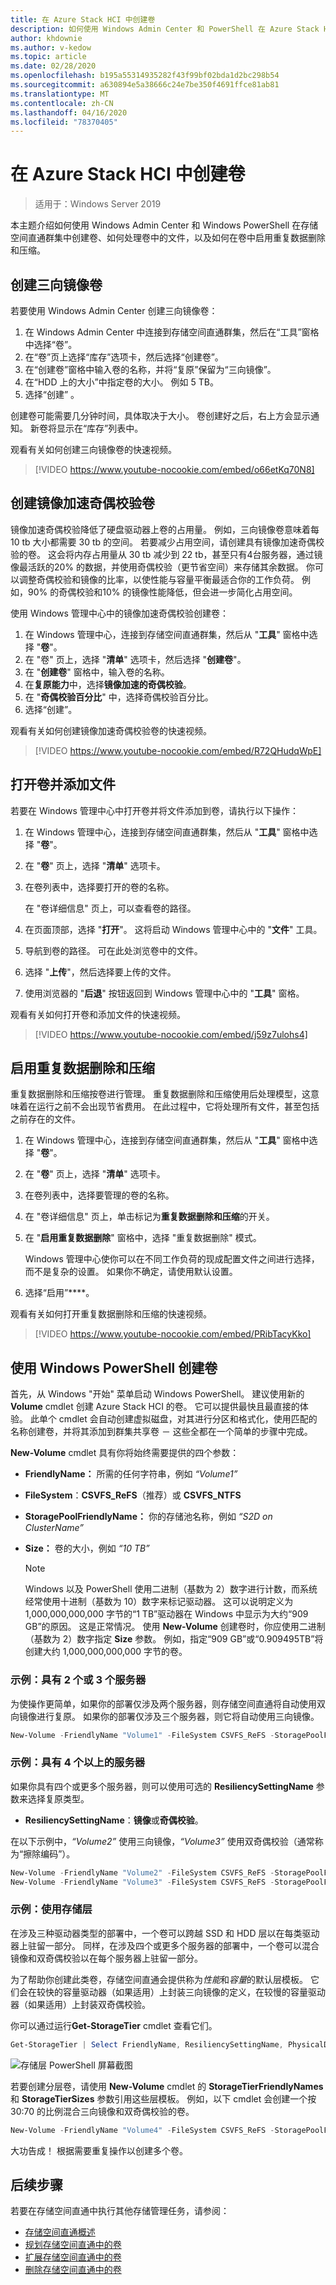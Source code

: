```yaml
---
title: 在 Azure Stack HCI 中创建卷
description: 如何使用 Windows Admin Center 和 PowerShell 在 Azure Stack HCI 中创建卷。
author: khdownie
ms.author: v-kedow
ms.topic: article
ms.date: 02/28/2020
ms.openlocfilehash: b195a55314935282f43f99bf02bda1d2bc298b54
ms.sourcegitcommit: a630894e5a38666c24e7be350f4691ffce81ab81
ms.translationtype: MT
ms.contentlocale: zh-CN
ms.lasthandoff: 04/16/2020
ms.locfileid: "78370405"
---
```

# <a name="creating-volumes-in-azure-stack-hci"></a>在 Azure Stack HCI 中创建卷

> 适用于：Windows Server 2019

本主题介绍如何使用 Windows Admin Center 和 Windows PowerShell 在存储空间直通群集中创建卷、如何处理卷中的文件，以及如何在卷中启用重复数据删除和压缩。

## <a name="create-a-three-way-mirror-volume"></a>创建三向镜像卷

若要使用 Windows Admin Center 创建三向镜像卷：

1. 在 Windows Admin Center 中连接到存储空间直通群集，然后在“工具”窗格中选择“卷”。  
2. 在“卷”页上选择“库存”选项卡，然后选择“创建卷”。   
3. 在“创建卷”窗格中输入卷的名称，并将“复原”保留为“三向镜像”。   
4. 在“HDD 上的大小”中指定卷的大小。  例如 5 TB。
5. 选择“创建”  。

创建卷可能需要几分钟时间，具体取决于大小。 卷创建好之后，右上方会显示通知。 新卷将显示在“库存”列表中。

观看有关如何创建三向镜像卷的快速视频。

> [!VIDEO https://www.youtube-nocookie.com/embed/o66etKq70N8]

## <a name="create-a-mirror-accelerated-parity-volume"></a>创建镜像加速奇偶校验卷

镜像加速奇偶校验降低了硬盘驱动器上卷的占用量。 例如，三向镜像卷意味着每 10 tb 大小都需要 30 tb 的空间。 若要减少占用空间，请创建具有镜像加速奇偶校验的卷。 这会将内存占用量从 30 tb 减少到 22 tb，甚至只有4台服务器，通过镜像最活跃的20% 的数据，并使用奇偶校验（更节省空间）来存储其余数据。 你可以调整奇偶校验和镜像的比率，以使性能与容量平衡最适合你的工作负荷。 例如，90% 的奇偶校验和10% 的镜像性能降低，但会进一步简化占用空间。

使用 Windows 管理中心中的镜像加速奇偶校验创建卷：

1. 在 Windows 管理中心，连接到存储空间直通群集，然后从 "**工具**" 窗格中选择 "**卷**"。
2. 在 "卷" 页上，选择 "**清单**" 选项卡，然后选择 "**创建卷**"。
3. 在 "**创建卷**" 窗格中，输入卷的名称。
4. 在**复原能力**中，选择**镜像加速的奇偶校验**。
5. 在 "**奇偶校验百分比**" 中，选择奇偶校验百分比。
6. 选择“创建”。 

观看有关如何创建镜像加速奇偶校验卷的快速视频。

> [!VIDEO https://www.youtube-nocookie.com/embed/R72QHudqWpE]

## <a name="open-volume-and-add-files"></a>打开卷并添加文件

若要在 Windows 管理中心中打开卷并将文件添加到卷，请执行以下操作：

1. 在 Windows 管理中心，连接到存储空间直通群集，然后从 "**工具**" 窗格中选择 "**卷**"。
2. 在 "**卷**" 页上，选择 "**清单**" 选项卡。
2. 在卷列表中，选择要打开的卷的名称。

    在 "卷详细信息" 页上，可以查看卷的路径。

4. 在页面顶部，选择 "**打开**"。 这将启动 Windows 管理中心中的 "**文件**" 工具。
5. 导航到卷的路径。 可在此处浏览卷中的文件。
6. 选择 "**上传**"，然后选择要上传的文件。
7. 使用浏览器的 "**后退**" 按钮返回到 Windows 管理中心中的 "**工具**" 窗格。

观看有关如何打开卷和添加文件的快速视频。

> [!VIDEO https://www.youtube-nocookie.com/embed/j59z7ulohs4]

## <a name="turn-on-deduplication-and-compression"></a>启用重复数据删除和压缩

重复数据删除和压缩按卷进行管理。 重复数据删除和压缩使用后处理模型，这意味着在运行之前不会出现节省费用。 在此过程中，它将处理所有文件，甚至包括之前存在的文件。

1. 在 Windows 管理中心，连接到存储空间直通群集，然后从 "**工具**" 窗格中选择 "**卷**"。
2. 在 "**卷**" 页上，选择 "**清单**" 选项卡。
3. 在卷列表中，选择要管理的卷的名称。
4. 在 "卷详细信息" 页上，单击标记为**重复数据删除和压缩**的开关。
5. 在 "**启用重复数据删除**" 窗格中，选择 "重复数据删除" 模式。

    Windows 管理中心使你可以在不同工作负荷的现成配置文件之间进行选择，而不是复杂的设置。 如果你不确定，请使用默认设置。

6. 选择“启用”****。

观看有关如何打开重复数据删除和压缩的快速视频。

> [!VIDEO https://www.youtube-nocookie.com/embed/PRibTacyKko]

## <a name="create-volumes-using-windows-powershell"></a>使用 Windows PowerShell 创建卷

首先，从 Windows "开始" 菜单启动 Windows PowerShell。 建议使用新的**Volume** cmdlet 创建 Azure Stack HCI 的卷。 它可以提供最快且最直接的体验。 此单个 cmdlet 会自动创建虚拟磁盘，对其进行分区和格式化，使用匹配的名称创建卷，并将其添加到群集共享卷 － 这些全都在一个简单的步骤中完成。

**New-Volume** cmdlet 具有你将始终需要提供的四个参数：

- **FriendlyName：** 所需的任何字符串，例如 *“Volume1”*
- **FileSystem**：**CSVFS_ReFS**（推荐）或 **CSVFS_NTFS**
- **StoragePoolFriendlyName：** 你的存储池名称，例如 *“S2D on ClusterName”*
- **Size：** 卷的大小，例如 *“10 TB”*

   > [!NOTE]
   > Windows 以及 PowerShell 使用二进制（基数为 2）数字进行计数，而系统经常使用十进制（基数为 10）数字来标记驱动器。 这可以说明定义为 1,000,000,000,000 字节的“1 TB”驱动器在 Windows 中显示为大约“909 GB”的原因。 这是正常情况。 使用 **New-Volume** 创建卷时，你应使用二进制（基数为 2）数字指定 **Size** 参数。 例如，指定“909 GB”或“0.909495TB”将创建大约 1,000,000,000,000 字节的卷。

### <a name="example-with-2-or-3-servers"></a>示例：具有 2 个或 3 个服务器

为使操作更简单，如果你的部署仅涉及两个服务器，则存储空间直通将自动使用双向镜像进行复原。 如果你的部署仅涉及三个服务器，则它将自动使用三向镜像。

```PowerShell
New-Volume -FriendlyName "Volume1" -FileSystem CSVFS_ReFS -StoragePoolFriendlyName S2D* -Size 1TB
```

### <a name="example-with-4-servers"></a>示例：具有 4 个以上的服务器

如果你具有四个或更多个服务器，则可以使用可选的 **ResiliencySettingName** 参数来选择复原类型。

-   **ResiliencySettingName**：**镜像**或**奇偶校验**。

在以下示例中，*“Volume2”* 使用三向镜像，*“Volume3”* 使用双奇偶校验（通常称为“擦除编码”）。

```PowerShell
New-Volume -FriendlyName "Volume2" -FileSystem CSVFS_ReFS -StoragePoolFriendlyName S2D* -Size 1TB -ResiliencySettingName Mirror
New-Volume -FriendlyName "Volume3" -FileSystem CSVFS_ReFS -StoragePoolFriendlyName S2D* -Size 1TB -ResiliencySettingName Parity
```

### <a name="example-using-storage-tiers"></a>示例：使用存储层

在涉及三种驱动器类型的部署中，一个卷可以跨越 SSD 和 HDD 层以在每类驱动器上驻留一部分。 同样，在涉及四个或更多个服务器的部署中，一个卷可以混合镜像和双奇偶校验以在每个服务器上驻留一部分。

为了帮助你创建此类卷，存储空间直通会提供称为*性能*和*容量*的默认层模板。 它们会在较快的容量驱动器（如果适用）上封装三向镜像的定义，在较慢的容量驱动器（如果适用）上封装双奇偶校验。

你可以通过运行**Get-StorageTier** cmdlet 查看它们。

```PowerShell
Get-StorageTier | Select FriendlyName, ResiliencySettingName, PhysicalDiskRedundancy
```

![存储层 PowerShell 屏幕截图](media/creating-volumes/storage-tiers-screenshot.png)

若要创建分层卷，请使用 **New-Volume** cmdlet 的 **StorageTierFriendlyNames** 和 **StorageTierSizes** 参数引用这些层模板。 例如，以下 cmdlet 会创建一个按 30:70 的比例混合三向镜像和双奇偶校验的卷。

```PowerShell
New-Volume -FriendlyName "Volume4" -FileSystem CSVFS_ReFS -StoragePoolFriendlyName S2D* -StorageTierFriendlyNames Performance, Capacity -StorageTierSizes 300GB, 700GB
```

大功告成！ 根据需要重复操作以创建多个卷。

## <a name="next-steps"></a>后续步骤

若要在存储空间直通中执行其他存储管理任务，请参阅：

- [存储空间直通概述](/windows-server/storage/storage-spaces/storage-spaces-direct-overview)
- [规划存储空间直通中的卷](/windows-server/storage/storage-spaces/plan-volumes)
- [扩展存储空间直通中的卷](/windows-server/storage/storage-spaces/resize-volumes)
- [删除存储空间直通中的卷](/windows-server/storage/storage-spaces/delete-volumes)